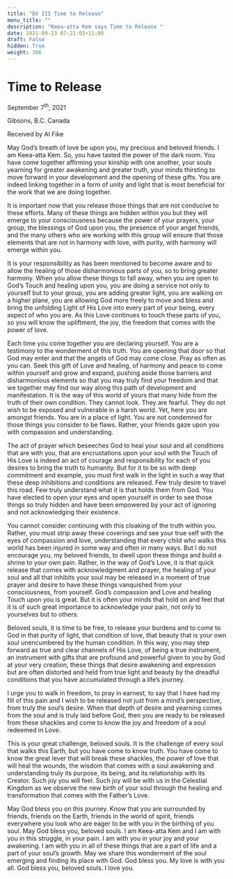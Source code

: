 ```yaml
---
title: "DV III Time to Release"
menu_title: ""
description: "Keea-atta Kem says Time to Release "
date: 2021-09-23 07:21:03+11:00
draft: False
hidden: True
weight: 386
---
```

# Time to Release

September 7<sup>th</sup>, 2021

Gibsons, B.C. Canada

Received by Al Fike


May God’s breath of love be upon you, my precious and beloved friends. I am Keea-atta Kem. So, you have tasted the power of the dark room. You have come together affirming your kinship with one another, your souls yearning for greater awakening and greater truth, your minds thirsting to move forward in your development and the opening of these gifts. You are indeed linking together in a form of unity and light that is most beneficial for the work that we are doing together.

It is important now that you release those things that are not conducive to these efforts. Many of these things are hidden within you but they will emerge to your consciousness because the power of your prayers, your group, the blessings of God upon you, the presence of your angel friends, and the many others who are working with this group will ensure that those elements that are not in harmony with love, with purity, with harmony will emerge within you. 

It is your responsibility as has been mentioned to become aware and to allow the healing of those disharmonious parts of you, so to bring greater harmony. When you allow these things to fall away, when you are open to God’s Touch and healing upon you, you are doing a service not only to yourself but to your group, you are adding greater light, you are walking on a higher plane, you are allowing God more freely to move and bless and bring the unfolding Light of His Love into every part of your being, every aspect of who you are. As this Love continues to touch these parts of you, so you will know the upliftment, the joy, the freedom that comes with the power of love. 

Each time you come together you are declaring yourself. You are a testimony to the wonderment of this truth. You are opening that door so that God may enter and that the angels of God may come close. Pray as often as you can. Seek this gift of Love and healing, of harmony and peace to come within yourself and grow and expand, pushing aside those barriers and disharmonious elements so that you may truly find your freedom and that we together may find our way along this path of development and manifestation.
It is the way of this world of yours that many hide from the truth of their own condition. They cannot look. They are fearful. They do not wish to be exposed and vulnerable in a harsh world. Yet, here you are amongst friends. You are in a place of light. You are not condemned for those things you consider to be flaws. Rather, your friends gaze upon you with compassion and understanding. 

The act of prayer which beseeches God to heal your soul and all conditions that are with you, that are encrustations upon your soul with the Touch of His Love is indeed an act of courage and responsibility for each of you desires to bring the truth to humanity. But for it to be so with deep commitment and example, you must first walk in the light in such a way that these deep inhibitions and conditions are released. Few truly desire to travel this road. Few truly understand what it is that holds them from God. You have elected to open your eyes and open yourself in order to see those things so truly hidden and  have been empowered by your act of ignoring and not acknowledging their existence. 

You cannot consider continuing with this cloaking of the truth within you. Rather, you must strip away these coverings and see your true self with the eyes of compassion and love, understanding that every child who walks this world has been injured in some way and often in many ways. But I do not encourage you, my beloved friends, to dwell upon these things and build a shrine to your own pain. Rather, in the way of God’s Love, it is that quick release that comes with acknowledgment and prayer, the healing of your soul and all that inhibits your soul may be released in a moment of true prayer and desire to have these things vanquished from your consciousness, from yourself. God’s compassion and Love and healing Touch upon you is great. But it is often your minds that hold on and feel that it is of such great importance to acknowledge your pain, not only to yourselves but to others. 

Beloved souls, it is time to be free, to release your burdens and to come to God in that purity of light, that condition of love, that beauty that is your own soul unencumbered by the human condition. In this way, you may step forward as true and clear channels of His Love, of being a true instrument, an instrument with gifts that are profound and powerful given to you by God at your very creation, these things that desire awakening and expression but are often distorted and held from true light and beauty by the dreadful conditions that you have accumulated through a life’s journey.

I urge you to walk in freedom, to pray in earnest, to say that I have had my fill of this pain and I wish to be released not just from a mind’s perspective, from truly the soul’s desire. When that depth of desire and yearning comes from the soul and is truly laid before God, then you are ready to be released from these shackles and come to know the joy and freedom of a soul redeemed in Love. 

This is your great challenge, beloved souls. It is the challenge of every soul that walks this Earth, but you have come to know truth. You have come to know the great lever that will break these shackles, the power of love that will heal the wounds, the wisdom that comes with a soul awakening and understanding truly its purpose, its being, and its relationship with its Creator. Such joy you will feel. Such joy will be with us in the Celestial Kingdom as we observe the new birth of your soul through the healing and transformation that comes with the Father’s Love.

May God bless you on this journey. Know that you are surrounded by friends, friends on the Earth, friends in the world of spirit, friends everywhere you look who are eager to be with you in the birthing of you soul. May God bless you, beloved souls. I am Keea-atta Kem and I am with you in this struggle, in your pain. I am with you in your joy and your awakening. I am with you in all of these things that are a part of life and a part of your soul’s growth. May we share this wonderment of the soul emerging and finding its place with God. God bless you. My love is with you all. God bless you, beloved souls. I love you.